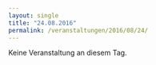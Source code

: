 ```yaml
---
layout: single
title: "24.08.2016"
permalink: /veranstaltungen/2016/08/24/
---
```


Keine Veranstaltung an diesem Tag.

